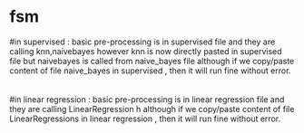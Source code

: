 # fsm
#in supervised : basic pre-processing is in supervised file and they are calling knn,naivebayes
however knn is now directly pasted in supervised file but naivebayes is called from naive_bayes file
although if we copy/paste content of file naive_bayes in supervised , then it will run fine without error.
<br>
<br>
<br>
#in linear regression : basic pre-processing is in linear regression file and they are calling LinearRegression h although if we copy/paste content of file LinearRegressions in linear regression , then it will run fine without error.
